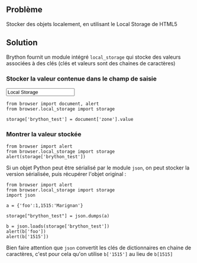 Problème
--------

Stocker des objets localement, en utilisant le Local Storage de HTML5


Solution
--------

Brython fournit un module intégré `local_storage` qui stocke des valeurs 
associées à des clés (clés et valeurs sont des chaines de caractères)

### Stocker la valeur contenue dans le champ de saisie

<input id="zone" value="Local Storage">

```exec
from browser import document, alert
from browser.local_storage import storage

storage['brython_test'] = document['zone'].value
``` 

### Montrer la valeur stockée

```exec
from browser import alert
from browser.local_storage import storage
alert(storage['brython_test'])
```

Si un objet Python peut être sérialisé par le module `json`, on peut stocker 
la version sérialisée, puis récupérer l'objet original :

```exec
from browser import alert
from browser.local_storage import storage
import json

a = {'foo':1,1515:'Marignan'}

storage["brython_test"] = json.dumps(a)

b = json.loads(storage['brython_test'])
alert(b['foo'])
alert(b['1515'])
```

Bien faire attention que `json` convertit les clés de dictionnaires en chaine 
de caractères, c'est pour cela qu'on utilise `b['1515']` au lieu de `b[1515]`
